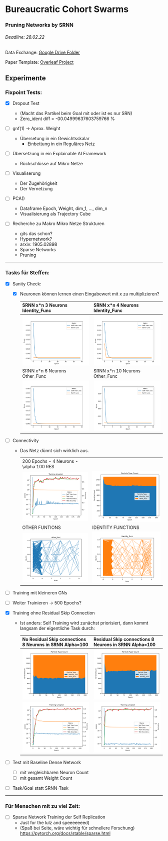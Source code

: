 # Bureaucratic Cohort Swarms
### Pruning Networks by SRNN 
###### Deadline: 28.02.22


Data Exchange: [Google Drive Folder](***REMOVED***)

Paper Template: [Overleaf Project](***REMOVED***)


## Experimente



### Fixpoint Tests:
    
- [X] Dropout Test 
  - (Macht das Partikel beim Goal mit oder ist es nur SRN)
  - Zero_ident diff = -00.04999637603759766 %
	   
- [ ] gnf(1) -> Aprox. Weight
  - Übersetung in ein Gewichtsskalar
    - Einbettung in ein Reguläres Netz
	
- [ ] Übersetzung in ein Explainable AI Framework
  - Rückschlüsse auf Mikro Netze
	
- [ ] Visualiserung
  - Der Zugehörigkeit 
  - Der Vernetzung
	
- [ ] PCA()
  - Dataframe Epoch, Weight, dim_1, ..., dim_n
  - Visualisierung als Trajectory Cube
	
- [ ] Recherche zu Makro Mikro Netze Strukturen 
  - gits das schon?
  - Hypernetwork?
  - arxiv: 1905.02898
  - Sparse Networks
  - Pruning 

---

### Tasks für Steffen:
- [x] Sanity Check:

  - [x] Neuronen können lernen einen Eingabewert mit x zu multiplizieren?

    | SRNN x*n    3 Neurons            Identity_Func     | SRNN x*n    4 Neurons              Identity_Func  |
    |---------------------------------------------------|----------------------------------------------------|
    | ![](./figures/sanity/sanity_3hidden_xtimesn.png)   | ![](./figures/sanity/sanity_4hidden_xtimesn.png)  |
    | SRNN x*n    6 Neurons              Other_Func      | SRNN x*n    10 Neurons      Other_Func            |
    | ![](./figures/sanity/sanity_6hidden_xtimesn.png)   | ![](./figures/sanity/sanity_10hidden_xtimesn.png) |
  
- [ ] Connectivity
  - Das Netz dünnt sich wirklich aus.
    
    |||
    |---------------------------------------------------|----------------------------------------------------|
    | 200 Epochs - 4 Neurons - \alpha 100     RES     |                                                           |
    | ![](./figures/connectivity/training_lineplot.png) | ![](./figures/connectivity/training_particle_type_lp.png) |
    | OTHER FUNTIONS                                    |                  IDENTITY FUNCTIONS                       |
    | ![](./figures/connectivity/other.png)             | ![](./figures/connectivity/identity.png)                  |

- [ ] Training mit kleineren GNs
  
    
- [ ] Weiter Trainieren -> 500 Epochs?
- [x] Training ohne Residual Skip Connection
  - Ist anders:
     Self Training wird zunächst priorisiert, dann kommt langsam der eigentliche Task durch:
      
      | No Residual Skip connections 8 Neurons in SRNN  Alpha=100                                    | Residual Skip connections 8 Neurons in SRNN    Alpha=100                                 |
      |------------------------------------------------------------------------------------------|----------------------------------------------------------------------------------------------|
      | ![LinePlot](./figures/res_no_res/mn_st_200_8_alpha_100_no_res_training_particle_type_lp.png) | ![image info](./figures/res_no_res/mn_st_200_8_alpha_100_training_particle_type_lp.png)  |
      | ![image info](./figures/res_no_res/mn_st_200_8_alpha_100_no_res_training_lineplot.png)       | ![image info](./figures/res_no_res/mn_st_200_8_alpha_100_training_lineplot.png)          |

- [ ] Test mit Baseline Dense Network 
  - [ ] mit vergleichbaren Neuron Count
  - [ ] mit gesamt Weight Count

- [ ] Task/Goal statt SRNN-Task

---

### Für Menschen mit zu viel Zeit:
- [ ] Sparse Network Training der Self Replication
  - Just for the lulz and speeeeeeed)
  - (Spaß bei Seite, wäre wichtig für schnellere Forschung)
    <https://pytorch.org/docs/stable/sparse.html>

